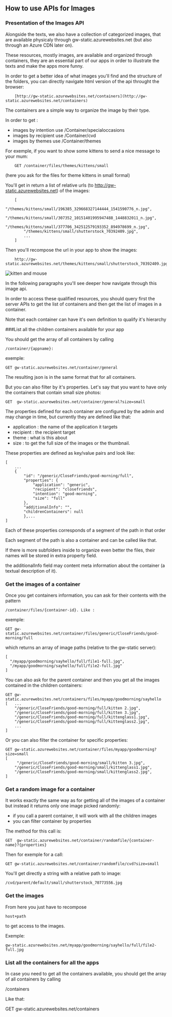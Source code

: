 ## How to use APIs for Images

### Presentation of the Images API

Alongside the texts, we also have a collection of categorized images, that are available physicaly through gw-static.azurewebsites.net (but also through an Azure CDN later on).

These resources, mostly images, are available and organized through containers, they are an essential part of our apps in order to illustrate the texts and make the apps more funny.

In order to get a better idea of what images you'll find and the structure of the folders, you can directly navigate html version of the api
throught the browser:

        [http://gw-static.azurewebsites.net/containers](http://gw-static.azurewebsites.net/containers)
    
The containers are a simple way to organize the image by their type. 

In order to get :

* images by intention use /Container/specialoccasions
* images by recipient use /Container/cvd
* images by themes use /Container/themes

For exemple, if you want to show some kittens to send a nice message to your mum:

        GET /container/files/themes/kittens/small

(here you ask for the files for theme kittens in small formal)

You'll get in return a list of relative urls (to http://gw-static.azurewebsites.net) of the images:

        [
            "/themes/kittens/small/196385_329668327144444_1541590776_n.jpg",
            "/themes/kittens/small/307352_10151401995947488_1448832011_n.jpg",
            "/themes/kittens/small/377706_342512579193352_894978699_n.jpg",
            "/themes/kittens/small/shutterstock_70392409.jpg",
            ...
        ]

Then you'll recompose the url in your app to show the images:
        
        http://gw-static.azurewebsites.net/themes/kittens/small/shutterstock_70392409.jpg
        
![kitten and mouse](http://gw-static.azurewebsites.net/themes/kittens/small/shutterstock_70392409.jpg)
        

In the following paragraphs you'll see deeper how navigate through this image api.

In order to access these qualified resources, you should query first the server APIs to get the list of containers and 
then get the list of images in a container.

Note that each container can have it's own definition to qualify it's hierarchy


###List all the children containers available for your app

You should get the array of all containers by calling 

    /container/{appname}:

exemple:

    GET gw-static.azurewebsites.net/container/general

The resulting json is in the same format that for all containers.

But you can also filter by it's properties. 
Let's say that you want to have only the containers that contain small size photos:

    GET  gw-static.azurewebsites.net/container/general?size=small

The properties defined for each container are configured by the admin and may change in time, 
but currently they are defined like that:

- application : the name of the application it targets
- recipient : the recipient target
- theme : what is this about
- size : to get the full size of the images or the thumbnail.

These properties are defined as key/value pairs and look like:

    [
        ...
        {
            "id": "/generic/CloseFriends/good-morning/full",
            "properties": {
                "application": "generic",
                "recipient": "closefriends",
                "intention": "good-morning",
                "size": "full"
            },
            "additionalInfo": "",
            "childrenContainers": null
            },...
    ]

Each of these properties corresponds of a segment of the path in that order

Each segment of the path is also a container and can be called like that.

If there is more subfolders inside to organize even better the files, their names will be stored in extra property field.

the additionalInfo field may content meta information about the container (a textual description of it).

### Get the images of a container

Once you get containers information, you can ask for their contents with the pattern 

    /container/files/{container-id}. Like :

exemple:

    GET gw-static.azurewebsites.net/container/files/generic/CloseFriends/good-morning/full

which returns an array of image paths (relative to the gw-static server):

    [
      "/myapp/goodmorning/sayhello/full/file1-full.jpg",
      "/myapp/goodmorning/sayhello/full/file2-full.jpg"
    ]

You can also ask for the parent container and then you get all the images contained in the children containers:

    GET gw-static.azurewebsites.net/containers/files/myapp/goodmorning/sayhello
    [   ...
        "/generic/CloseFriends/good-morning/full/kitten 2.jpg",
        "/generic/CloseFriends/good-morning/full/kitten 3.jpg",
        "/generic/CloseFriends/good-morning/full/kittenglass1.jpg",
        "/generic/CloseFriends/good-morning/full/kittenglass2.jpg",
        ...
    ]

Or you can also filter the container for specific properties:

    GET gw-static.azurewebsites.net/container/files/myapp/goodmorning?size=small
    [
         "/generic/CloseFriends/good-morning/small/kitten 3.jpg",
        "/generic/CloseFriends/good-morning/small/kittenglass1.jpg",
        "/generic/CloseFriends/good-morning/small/kittenglass2.jpg",
    ]

### Get a random image for a container

It works exactly the same way as for getting all of the images of a container but instead it returns only one image picked randomly:

- if you call a parent container, it will work with all the children images
- you can filter container by properties

The method for this call is:

    GET  gw-static.azurewebsites.net/container/randomfile/{container-name}?{properties}

Then for exemple for a call:

    GET gw-static.azurewebsites.net/container/randomfile/cvd?size=small

You'll get directly a string with a relative path to image:

    /cvd/parent/default/small/shutterstock_70773556.jpg

### Get the images

From here you just have to recompose 

    host+path 

to get access to the images.

Exemple:

    gw-static.azurewebsites.net/myapp/goodmorning/sayhello/full/file2-full.jpg

### List all the containers for all the apps

In case you need to get all the containers available, you should get the array of all containers by calling

  /containers

Like that:
  
  GET gw-static.azurewebsites.net/containers
  
